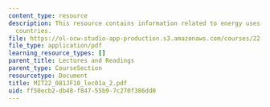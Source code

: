 ```yaml
---
content_type: resource
description: This resource contains information related to energy uses in different
  countries.
file: https://ol-ocw-studio-app-production.s3.amazonaws.com/courses/22-081j-introduction-to-sustainable-energy-fall-2010/ff50ecb2db48f84755b97c270f386dd0_MIT22_081JF10_lec01a_2.pdf
file_type: application/pdf
learning_resource_types: []
parent_title: Lectures and Readings
parent_type: CourseSection
resourcetype: Document
title: MIT22_081JF10_lec01a_2.pdf
uid: ff50ecb2-db48-f847-55b9-7c270f386dd0
---
```

